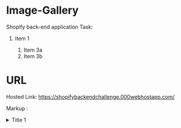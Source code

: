 # Image-Gallery
Shopify back-end application 
Task:        
1. Item 1

   1. Item 3a
   1. Item 3b
# URL
Hosted Link: https://shopifybackendchallenge.000webhostapp.com/



Markup : <details>
           <summary>Title 1</summary>
           <p>Content 1 Content 1 Content 1 Content 1 Content 1</p>
         </details>
